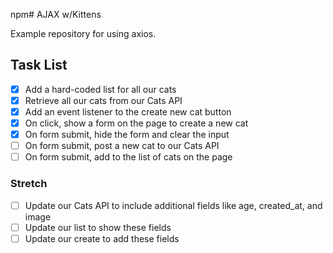npm# AJAX w/Kittens

Example repository for using axios.

## Task List

- [x] Add a hard-coded list for all our cats
- [x] Retrieve all our cats from our Cats API
- [X] Add an event listener to the create new cat button
- [X] On click, show a form on the page to create a new cat
- [X] On form submit, hide the form and clear the input
- [ ] On form submit, post a new cat to our Cats API
- [ ] On form submit, add to the list of cats on the page

### Stretch

- [ ] Update our Cats API to include additional fields like age, created_at, and image
- [ ] Update our list to show these fields
- [ ] Update our create to add these fields
